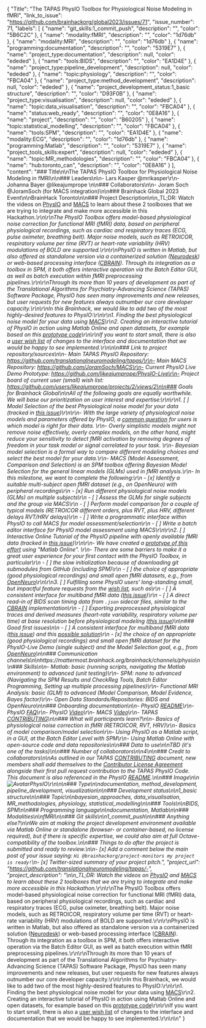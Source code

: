 {
  "Title": "The TAPAS PhysIO Toolbox for Physiological Noise Modeling in fMRI",
  "link_to_issue": "https://github.com/brainhackorg/global2023/issues/71",
  "issue_number": 71,
  "labels": [
    {
      "name": "git_skills:1_commit_push",
      "description": "",
      "color": "5B6C2C"
    },
    {
      "name": "modality:fMRI",
      "description": "",
      "color": "1d76db"
    },
    {
      "name": "modality:MRI",
      "description": "",
      "color": "1d76db"
    },
    {
      "name": "programming:documentation",
      "description": "",
      "color": "5319E7"
    },
    {
      "name": "project_type:documentation",
      "description": null,
      "color": "ededed"
    },
    {
      "name": "tools:BIDS",
      "description": "",
      "color": "EA1D4E"
    },
    {
      "name": "project_type:pipeline_development",
      "description": null,
      "color": "ededed"
    },
    {
      "name": "topic:physiology",
      "description": "",
      "color": "FBCA04"
    },
    {
      "name": "project_type:method_development",
      "description": null,
      "color": "ededed"
    },
    {
      "name": "project_development_status:1_basic structure",
      "description": "",
      "color": "D93F0B"
    },
    {
      "name": "project_type:visualisation",
      "description": null,
      "color": "ededed"
    },
    {
      "name": "topic:data_visualisation",
      "description": "",
      "color": "FBCA04"
    },
    {
      "name": "status:web_ready",
      "description": "",
      "color": "0E8A16"
    },
    {
      "name": "project",
      "description": "",
      "color": "B60205"
    },
    {
      "name": "topic:statistical_modelling",
      "description": "",
      "color": "FBCA04"
    },
    {
      "name": "tools:SPM",
      "description": "",
      "color": "EA1D4E"
    },
    {
      "name": "modality:ECG",
      "description": "",
      "color": "1d76db"
    },
    {
      "name": "programming:Matlab",
      "description": "",
      "color": "5319E7"
    },
    {
      "name": "project_tools_skills:expert",
      "description": null,
      "color": "ededed"
    },
    {
      "name": "topic:MR_methodologies",
      "description": "",
      "color": "FBCA04"
    },
    {
      "name": "hub:toronto_can",
      "description": "",
      "color": "0E8A16"
    }
  ],
  "content": "### Title\n\nThe TAPAS PhysIO Toolbox for Physiological Noise Modeling in fMRI\n\n### Leaders\n\n- Lars Kasper @mrikasper\r\n- Johanna Bayer @likeajumprope \n\n### Collaborators\n\n- Joram Soch @JoramSoch (for MACS integration)\n\n### Brainhack Global 2023 Event\n\nBrainHack Toronto\n\n### Project Description\n\n_TL;DR: Watch the videos on [PhysIO](https://www.youtube.com/watch?v=rdsk2yhxEVM) and [MACS](https://www.youtube.com/watch?v=yuPiGfqVjCQ&t=6s) to learn about these 2 toolboxes that we are trying to integrate and make more accessible in this Hackathon._\r\n\r\nThe PhysIO Toolbox offers model-based physiological noise correction for functional MRI (fMRI) data, based on peripheral physiological recordings, such as cardiac and respiratory traces (ECG, pulse oximeter, breathing belt). Major noise models, such as RETROICOR, respiratory volume per time (RVT) or heart-rate variability (HRV) modulations of BOLD are supported.\r\n\r\nPhysIO is written in Matlab, but also offered as standalone version via a containerized solution ([Neurodesk](https://www.neurodesk.org/tutorials-examples/tutorials/functional_imaging/physio/)) or web-based processing interface ([CBRAIN](https://cbrain.ca/)). Through its integration as a toolbox in SPM, it both offers interactive operation via the Batch Editor GUI, as well as batch execution within fMRI preprocessing pipelines.\r\n\r\nThrough its more than 10 years of development as part of the Translational Algorithms for Psychiatry-Advancing Science (TAPAS) Software Package, PhysIO has seen many improvements and new releases, but user requests for new features always outnumber our core developer capacity.\r\n\r\nIn this Brainhack, we would like to add two of the most highly-desired features to PhysIO:\r\n\r\n1. Finding the best physiological noise model for your data using [MACS](https://github.com/JoramSoch/MACS)\r\n2. Creating an interactive tutorial of PhysIO in action using Matlab Online and open datasets, for example based on this [prototype code](https://github.com/likeajumprope/PhysIO-Live)\r\n\r\nIf you want to start small, there is also a [user wish list](https://github.com/users/likeajumprope/projects/2/views/2) of changes to the interface and documentation that we would be happy to see implemented.\r\n\n\n### Link to project repository/sources\n\n- Main TAPAS PhysIO Repository: https://github.com/translationalneuromodeling/tapas/\r\n- Main MACS Repository: https://github.com/JoramSoch/MACS\r\n- Current PhysIO Live Demo Prototype: https://github.com/likeajumprope/PhysIO-Live\r\n- Project board of current user (small) wish list: https://github.com/users/likeajumprope/projects/2/views/2\n\n### Goals for Brainhack Global\n\nAll of the following goals are equally worthwhile. We will base our prioritization on user interest and expertise:\r\n\r\n1. [ ] Model Selection of the best Physiological noise model for your data (tracked in [this issue](https://github.com/users/likeajumprope/projects/2/views/2?pane=issue&itemId=7286685))\r\n\r\n- With the large variety of physiological noise models and parameters offered by PhysIO, a [common question](https://gitlab.ethz.ch/physio/physio-doc/-/wikis/FAQ#17-which-models-do-i-have-to-include-in-my-physiological-regressor-matrix-and-which-number-of-regressors-model-order-delays-per-model) for users is which model is right for their data. \r\n- Overly simplistic models might not remove noise effectively, overly complex models, on the other hand, might reduce your sensitivity to detect fMRI activation by removing degrees of freedom in your task model or signal correlated to your task. \r\n- Bayesian model selection is a formal way to compare different modeling choices and select the best model for your data.\r\n- MACS (Model Assessment, Comparison and Selection) is an SPM toolbox offering Bayesian Model Selection for the general linear models (GLMs) used in fMRI analysis.\r\n- In this milestone, we want to complete the following:\r\n    - [x] Identify a suitable multi-subject open fMRI dataset (e.g., on OpenNeuro) with peripheral recordings\r\n    - [x] Run different physiological noise models (GLMs) on multiple subjects\r\n    - [ ] Assess the GLMs for single subjects and the group via MACS\r\n    - [ ] Perform model comparison for a couple of typical models (RETROICOR different orders, plus RVT, plus HRV, different delays RVT/HRV delays)\r\n    - [ ] Write a programmatic interface within PhysIO to call MACS for model assessment/selection\r\n    - [ ] Write a batch editor interface for PhysIO model assessment using MACS\r\n\r\n2. [ ] Interactive Online Tutorial of the PhysIO pipeline with openly available fMRI data (tracked in [this issue](https://github.com/users/likeajumprope/projects/2/views/2?pane=issue&itemId=7286753))\r\n\r\n- We have created a [prototype of this effort](https://github.com/likeajumprope/PhysIO-Live) using \"Matlab Online\". \r\n- There are some barriers to make it a great user experience for your first contact with the PhysIO Toolbox, in particular\r\n    - [ ] the slow initialization because of downloading git submodules from GitHub (including SPM)\r\n    - [ ] the choice of appropriate (good physiological recordings) and small open fMRI datasets, e.g., from [OpenNeuro](https://openneuro.org/search/modality/mri?query=%7B%22modality_selected%22%3A%22MRI%22%7D)\r\n\r\n3. [ ] Fulfilling some PhysIO users' long-standing small, but impactful feature requests from the [wish list](https://github.com/users/likeajumprope/projects/2/views/2), such as\r\n    - [ ] A consistent interface for multiband fMRI data ([this issue](https://github.com/users/likeajumprope/projects/2/views/2?pane=issue&itemId=7286640))\r\n    - [ ] A direct read-in of BIDS scan timing data from `.json` sidecar files, similar to the [CBRAIN](https://doi.org/10.3389/fninf.2023.1251023) implementation\r\n    - [ ] Exporting preprocessed physiological traces and derived measures (heart-rate variability, respiratory volume per time) at base resolution before physiological modeling ([this issue](https://github.com/users/likeajumprope/projects/2/views/2?pane=issue&itemId=7611107))\n\n### Good first issues\n\n - [ ] A consistent interface for multiband fMRI data ([this issue](https://github.com/users/likeajumprope/projects/2/views/2?pane=issue&itemId=7286640)) and this [possible solution](https://github.com/translationalneuromodeling/tapas/issues/236)\r\n - [x]  the choice of an appropriate (good physiological recordings) and small open fMRI dataset for the PhysIO-Live Demo (single subject) and the Model Selection goal, e.g., from [OpenNeuro](https://openneuro.org/search/modality/mri?query=%7B%22modality_selected%22%3A%22MRI%22%7D)\n\n### Communication channels\n\nhttps://mattermost.brainhack.org/brainhack/channels/physio\n\n### Skills\n\n- Matlab: basic (running scripts, navigating the Matlab environment) to advanced (unit testing)\r\n- SPM: none to advanced (Navigating the SPM Results and CheckReg Tools, Batch Editor Programming, Setting up multiple processing pipelines)\r\n- Functional MRI Analysis: basic (GLM) to advanced (Model Comparison, Model Evidence, Bayes factor)\r\n- Open Data Standards/Repositories: BIDS and OpenNeuro\n\n### Onboarding documentation\n\n- PhysIO [README](https://github.com/translationalneuromodeling/tapas/tree/master/PhysIO#readme)\r\n- PhysIO [FAQ](https://gitlab.ethz.ch/physio/physio-doc/-/wikis/FAQ)\r\n- PhysIO [Video](https://www.youtube.com/watch?v=rdsk2yhxEVM)\r\n- MACS [Video](https://www.youtube.com/watch?v=yuPiGfqVjCQ&t=6s)\r\n- TAPAS [CONTRIBUTING](https://github.com/translationalneuromodeling/tapas/blob/master/CONTRIBUTING.md)\n\n### What will participants learn?\n\n- Basics of physiological noise correction in fMRI (RETROICOR, RVT, HRV)\r\n- Basics of model comparison/model selection\r\n- Using PhysIO as a Matlab script, in a GUI, at the Batch Editor Level with SPM\r\n- Using Matlab Online with open-source code and data repositories\n\n### Data to use\n\nTBD (it's one of the tasks)\n\n### Number of collaborators\n\n4\n\n### Credit to collaborators\n\nAs outlined in our TAPAS [CONTRIBUTING](https://github.com/translationalneuromodeling/tapas/blob/master/CONTRIBUTING.md) document, new members shall add themselves to the [Contributor License Agreement](https://github.com/translationalneuromodeling/tapas/blob/master/Contributor-License-Agreement.md) alongside their first pull request contribution to the TAPAS PhysIO Code. This document is also referenced in the PhysIO [README](https://github.com/translationalneuromodeling/tapas/tree/master/PhysIO#readme).\n\n### Image\n\n![AvatarPhysIO](https://github.com/brainhackorg/global2023/assets/13321311/27447c25-63cd-4ab2-9b4e-f14d8adb5b6d)\r\n\n\n### Type\n\ndocumentation, method_development, pipeline_development, visualization\n\n### Development status\n\n1_basic structure\n\n### Topic\n\nbayesian_approaches, data_visualisation, MR_methodologies, physiology, statistical_modelling\n\n### Tools\n\nBIDS, SPM\n\n### Programming language\n\ndocumentation, Matlab\n\n### Modalities\n\nfMRI\n\n### Git skills\n\n1_commit_push\n\n### Anything else?\n\nWe aim at making the project development environment available via Matlab Online or standalone (browser- or container-based, no license required), but if there is specific expertise, we could also aim at full Octave-compatibility of the toolbox.\n\n### Things to do after the project is submitted and ready to review.\n\n- [x] Add a comment below the main post of your issue saying: `Hi @brainhackorg/project-monitors my project is ready!`\n- [x] Twitter-sized summary of your project pitch.",
  "project_url": "https://github.com/translationalneuromodeling/tapas/-",
  "project_description": "\n\n_TL;DR: Watch the videos on [PhysIO](https://www.youtube.com/watch?v=rdsk2yhxEVM) and [MACS](https://www.youtube.com/watch?v=yuPiGfqVjCQ&t=6s) to learn about these 2 toolboxes that we are trying to integrate and make more accessible in this Hackathon._\r\n\r\nThe PhysIO Toolbox offers model-based physiological noise correction for functional MRI (fMRI) data, based on peripheral physiological recordings, such as cardiac and respiratory traces (ECG, pulse oximeter, breathing belt). Major noise models, such as RETROICOR, respiratory volume per time (RVT) or heart-rate variability (HRV) modulations of BOLD are supported.\r\n\r\nPhysIO is written in Matlab, but also offered as standalone version via a containerized solution ([Neurodesk](https://www.neurodesk.org/tutorials-examples/tutorials/functional_imaging/physio/)) or web-based processing interface ([CBRAIN](https://cbrain.ca/)). Through its integration as a toolbox in SPM, it both offers interactive operation via the Batch Editor GUI, as well as batch execution within fMRI preprocessing pipelines.\r\n\r\nThrough its more than 10 years of development as part of the Translational Algorithms for Psychiatry-Advancing Science (TAPAS) Software Package, PhysIO has seen many improvements and new releases, but user requests for new features always outnumber our core developer capacity.\r\n\r\nIn this Brainhack, we would like to add two of the most highly-desired features to PhysIO:\r\n\r\n1. Finding the best physiological noise model for your data using [MACS](https://github.com/JoramSoch/MACS)\r\n2. Creating an interactive tutorial of PhysIO in action using Matlab Online and open datasets, for example based on this [prototype code](https://github.com/likeajumprope/PhysIO-Live)\r\n\r\nIf you want to start small, there is also a [user wish list](https://github.com/users/likeajumprope/projects/2/views/2) of changes to the interface and documentation that we would be happy to see implemented.\r\n\n\n"
}